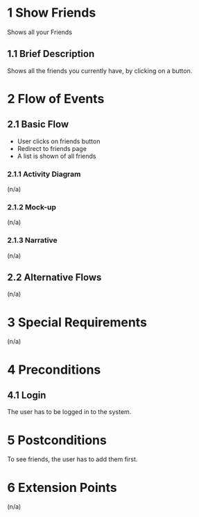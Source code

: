 # 1 Show Friends
Shows all your Friends

## 1.1 Brief Description
Shows all the friends you currently have, by clicking on a button.

# 2 Flow of Events
## 2.1 Basic Flow
- User clicks on friends button
- Redirect to friends page
- A list is shown of all friends

### 2.1.1 Activity Diagram
(n/a)

### 2.1.2 Mock-up
(n/a)

### 2.1.3 Narrative
(n/a)

## 2.2 Alternative Flows
(n/a)

# 3 Special Requirements
(n/a)

# 4 Preconditions
## 4.1 Login
The user has to be logged in to the system.

# 5 Postconditions
To see friends, the user has to add them first.

# 6 Extension Points
(n/a)

